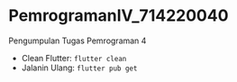 # PemrogramanIV_714220040
Pengumpulan Tugas Pemrograman 4

- Clean Flutter: ```flutter clean```
- Jalanin Ulang: ```flutter pub get```
